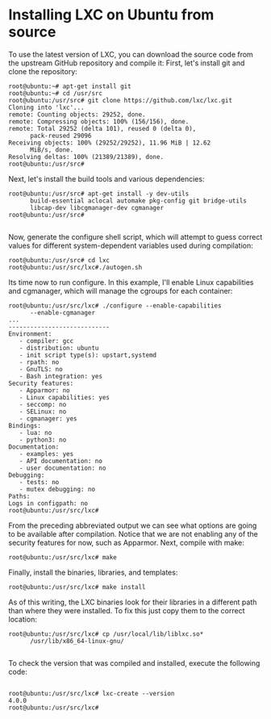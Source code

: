 # Installing LXC on Ubuntu from source

To use the latest version of LXC, you can download the source code from the upstream GitHub repository and compile it:
First, let's install git and clone the repository:
```
root@ubuntu:~# apt-get install git
root@ubuntu:~# cd /usr/src
root@ubuntu:/usr/src# git clone https://github.com/lxc/lxc.git
Cloning into 'lxc'...
remote: Counting objects: 29252, done.
remote: Compressing objects: 100% (156/156), done.
remote: Total 29252 (delta 101), reused 0 (delta 0), 
      pack-reused 29096
Receiving objects: 100% (29252/29252), 11.96 MiB | 12.62 
      MiB/s, done.
Resolving deltas: 100% (21389/21389), done.
root@ubuntu:/usr/src#

```
Next, let's install the build tools and various dependencies:

```
root@ubuntu:/usr/src# apt-get install -y dev-utils 
      build-essential aclocal automake pkg-config git bridge-utils 
      libcap-dev libcgmanager-dev cgmanager
root@ubuntu:/usr/src#


```
Now, generate the configure shell script, which will attempt to guess correct values for different system-dependent variables used during compilation:

```
root@ubuntu:/usr/src# cd lxc
root@ubuntu:/usr/src/lxc#./autogen.sh

```
Its time now to run configure. In this example, I'll enable Linux capabilities and cgmanager, which will manage the cgroups for each container:

```
root@ubuntu:/usr/src/lxc# ./configure --enable-capabilities 
      --enable-cgmanager
...
----------------------------
Environment:
   - compiler: gcc
   - distribution: ubuntu
   - init script type(s): upstart,systemd
   - rpath: no
   - GnuTLS: no
   - Bash integration: yes
Security features:
   - Apparmor: no
   - Linux capabilities: yes
   - seccomp: no
   - SELinux: no
   - cgmanager: yes
Bindings:
   - lua: no
   - python3: no
Documentation:
   - examples: yes
   - API documentation: no
   - user documentation: no
Debugging:
   - tests: no
   - mutex debugging: no
Paths:
Logs in configpath: no
root@ubuntu:/usr/src/lxc#

```
From the preceding abbreviated output we can see what options are going to be available after compilation. 
Notice that we are not enabling any of the security features for now, such as Apparmor.
Next, compile with make:
```
root@ubuntu:/usr/src/lxc# make

```
Finally, install the binaries, libraries, and templates:

```
root@ubuntu:/usr/src/lxc# make install

```
As of this writing, the LXC binaries look for their libraries in a different path than where they were installed. To fix this just copy them to the correct location:

```
root@ubuntu:/usr/src/lxc# cp /usr/local/lib/liblxc.so* 
      /usr/lib/x86_64-linux-gnu/


```
To check the version that was compiled and installed, execute the following code:

```

root@ubuntu:/usr/src/lxc# lxc-create --version
4.0.0
root@ubuntu:/usr/src/lxc#  

```

